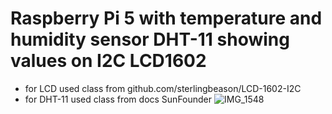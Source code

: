 # Raspberry Pi 5 with temperature and humidity sensor DHT-11 showing values on I2C LCD1602
- for LCD used class from github.com/sterlingbeason/LCD-1602-I2C
- for DHT-11 used class from docs SunFounder
![IMG_1548](https://github.com/user-attachments/assets/c21323bf-7b08-4091-aecb-3a499db18915)
